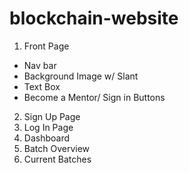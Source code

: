 # blockchain-website
1. Front Page
- Nav bar
- Background Image w/ Slant
- Text Box
- Become a Mentor/ Sign in Buttons
2. Sign Up Page
3. Log In Page
3. Dashboard
4. Batch Overview
5. Current Batches
